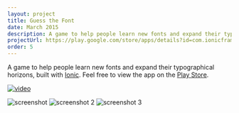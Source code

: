 ```yaml
---
layout: project
title: Guess the Font
date: March 2015
description: A game to help people learn new fonts and expand their typographical horizons. Built with Ionic.
projectUrl: https://play.google.com/store/apps/details?id=com.ionicframework.fontsapp826251
order: 5
---
```

A game to help people learn new fonts and expand their typographical horizons, built with <a href="http://ionicframework.com/" target="_blank">Ionic</a>.
Feel free to view the app on the <a href="https://play.google.com/store/apps/details?id=com.ionicframework.fontsapp826251" target="_blank">Play Store</a>.

[![video](https://img.youtube.com/vi/QKviTH_X8B8/0.jpg)](https://www.youtube.com/watch?v=QKviTH_X8B8)

![screenshot](https://lh3.googleusercontent.com/J2cToh2nL484XtodDiCD1Bsad-AWarjntdtfXJzmVJ39fYsp7SPmg18xfnZGDoKwGW8=h310-rw)
![screenshot 2](https://lh3.googleusercontent.com/BKjv8JD6n0x_C4YFbGeHgaIAsc9UkdXa5iLjuoe9QotYl3MyjlA7vH42Qbn4UZkfDWA=h310-rw)
![screenshot 3](https://lh3.googleusercontent.com/p2scRcrB3q4DdzP3SNtoiRQIUg9sjMALssn-q13Z5B2sWpvNFnbBTD8sWsed4jQ6tFs=h310-rw)
